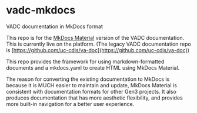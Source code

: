 # vadc-mkdocs
VADC documentation in MkDocs format

This repo is for the [MkDocs Material](https://squidfunk.github.io/mkdocs-material/getting-started/) version of the VADC documentation. This is currently live on the platform. (The legacy VADC documentation repo is [https://github.com/uc-cdis/va-doc](https://github.com/uc-cdis/va-doc))

This repo provides the framework for using markdown-formatted documents and a mkdocs.yaml to create HTML using MkDocs Material. 

The reason for converting the existing documentation to MkDocs is because it is MUCH easier to maintain and update, MkDocs Material is consistent with documentation formats for other Gen3 projects. It also produces documentation that has more aesthetic flexibility, and provides more built-in navigation for a better user experience.
